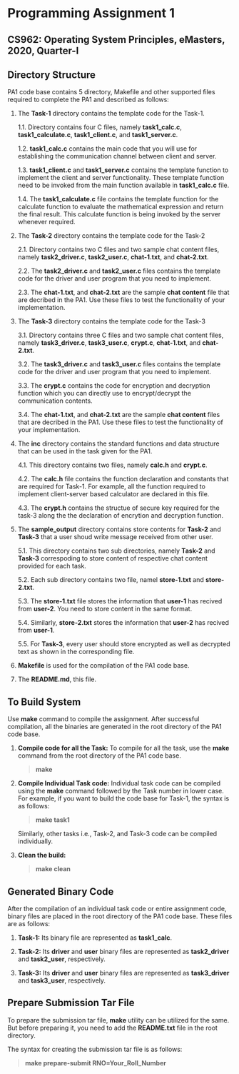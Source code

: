 # Programming Assignment 1
## CS962: Operating System Principles, eMasters, 2020, Quarter-I

## Directory Structure
PA1 code base contains 5 directory, Makefile and other supported files required to complete the PA1 and described as follows:

1. The **Task-1** directory contains the template code for the Task-1.

    1.1. Directory contains four C files, namely **task1_calc.c**, **task1_calculate.c**, **task1_client.c**, and **task1_server.c**.

    1.2. **task1_calc.c** contains the main code that you will use for establishing the communication channel between client and server.

    1.3. **task1_client.c** and **task1_server.c** contains the template function to implement the client and server functionality. These template function need to be invoked from the main function available in  **task1_calc.c** file.

    1.4. The **task1_calculate.c** file contains the template function for the calculate function to evaluate the mathematical expression and return the final result. This calculate function is being invoked by the server whenever required.


2. The **Task-2** directory contains the template code for the Task-2

    2.1. Directory contains two C files and two sample chat content files, namely **task2_driver.c**, **task2_user.c**, **chat-1.txt**, and **chat-2.txt**.

    2.2. The **task2_driver.c** and **task2_user.c** files contains the template code for the driver and user program that you need to implement.

    2.3. The **chat-1.txt**, and **chat-2.txt** are the sample **chat content** file that are decribed in the PA1. Use these files to test the functionality of your implementation.


3. The **Task-3** directory contains the template code for the Task-3

    3.1. Directory contains three C files and two sample chat content files, namely **task3_driver.c**, **task3_user.c**, **crypt.c**, **chat-1.txt**, and **chat-2.txt**.

    3.2. The **task3_driver.c** and **task3_user.c** files contains the template code for the driver and user program that you need to implement.

    3.3. The **crypt.c** contains the code for encryption and decryption function which you can directly use to encrypt/decrypt the communication contents.

    3.4. The **chat-1.txt**, and **chat-2.txt** are the sample **chat content** files that are decribed in the PA1. Use these files to test the functionality of your implementation.

4. The **inc** directory contains the standard functions and data structure that can be used in the task given for the PA1.

    4.1. This directory contains two files, namely **calc.h** and **crypt.c**.

    4.2. The **calc.h** file contains the function declaration and constants that are required for Task-1. For example, all the function required to implement client-server based calculator are declared in this file.

    4.3. The **crypt.h** contains the structue of secure key required for the task-3 along the the declaration of encrytion and decryption function.

5. The **sample_output** directory contains store contents for **Task-2** and **Task-3** that a user shoud write message received from other user.

    5.1. This directory contains two sub directories, namely **Task-2** and **Task-3** correspoding to store content of respective chat content provided for each task.

    5.2. Each sub directory contains two file, namel **store-1.txt** and **store-2.txt**.

    5.3. The **store-1.txt** file stores the information that **user-1** has recived from **user-2**. You need to store content in the same format.

    5.4. Similarly, **store-2.txt** stores the information that **user-2** has recived from **user-1**.

    5.5. For **Task-3**, every user should store encrypted as well as decrypted text as shown in the corresponding file.

6. **Makefile** is used for the compilation of the PA1 code base.

7. The **README.md**, this file.


## To Build System
Use **make** command to compile the assignment. After successful compilation, all the binaries are generated in the root directory of the PA1 code base.

1. **Compile code for all the Task:** To compile for all the task, use the **make** command from the root directory of the PA1 code base.
    > **make**

2. **Compile Individual Task code:** Individual task code can be compiled using the **make** command followed by the Task number in lower case. For example, if you want to build the code base for Task-1, the syntax is as follows:
    > **make task1**

    Similarly, other tasks i.e., Task-2, and Task-3 code can be compiled individually.

3. **Clean the build:**
    > **make clean**

## Generated Binary Code
After the compilation of an individual task code or entire assignment code, binary files are placed in the root directory of the PA1 code base. These files are as follows:

1. **Task-1:** Its binary file are represented as **task1_calc**.

2. **Task-2:** Its **driver** and **user** binary files are represented as **task2_driver** and **task2_user**, respectively.

3. **Task-3:** Its **driver** and **user** binary files are represented as **task3_driver** and **task3_user**, respectively.

## Prepare Submission Tar File
To prepare the submission tar file, **make** utility can be utilized for the same. But before preparing it, you need to add the **README.txt** file in the root directory.

The syntax for creating the submission tar file is as follows:
> **make prepare-submit RNO=Your_Roll_Number**
